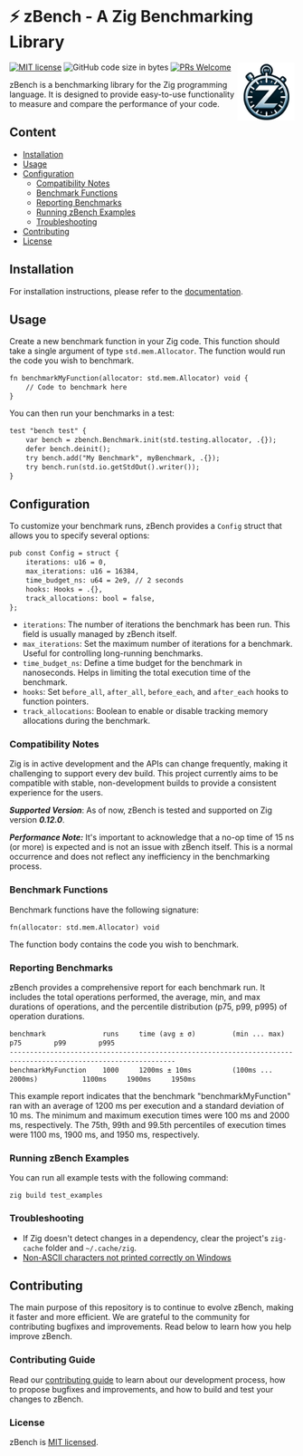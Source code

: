 # ⚡ zBench - A Zig Benchmarking Library

[![MIT license](https://img.shields.io/badge/license-MIT-blue.svg)](https://github.com/hendriknielaender/zbench/blob/HEAD/LICENSE)
![GitHub code size in bytes](https://img.shields.io/github/languages/code-size/hendriknielaender/zbench)
[![PRs Welcome](https://img.shields.io/badge/PRs-welcome-brightgreen.svg)](https://github.com/hendriknielaender/zbench/blob/HEAD/CONTRIBUTING.md)
<img src="logo.png" alt="zBench logo" align="right" width="20%"/>

zBench is a benchmarking library for the Zig programming language. It is designed to provide easy-to-use functionality to measure and compare the performance of your code.

## Content 
  * [Installation](docs/install.md)
  * [Usage](#usage)
  * [Configuration](#configuration)
    + [Compatibility Notes](#compatibility-notes)
    + [Benchmark Functions](#benchmark-functions)
    + [Reporting Benchmarks](#reporting-benchmarks)
    + [Running zBench Examples](#running-zbench-examples)
    + [Troubleshooting](#troubleshooting)
  * [Contributing](#contributing)
  * [License](#license)

## Installation

For installation instructions, please refer to the [documentation](docs/install.md).

## Usage

Create a new benchmark function in your Zig code. This function should take a single argument of type `std.mem.Allocator`. The function would run the code you wish to benchmark.

```zig
fn benchmarkMyFunction(allocator: std.mem.Allocator) void {
    // Code to benchmark here
}
```

You can then run your benchmarks in a test:

```zig
test "bench test" {
    var bench = zbench.Benchmark.init(std.testing.allocator, .{});
    defer bench.deinit();
    try bench.add("My Benchmark", myBenchmark, .{});
    try bench.run(std.io.getStdOut().writer());
}
```

## Configuration

To customize your benchmark runs, zBench provides a `Config` struct that allows you to specify several options:

```zig
pub const Config = struct {
    iterations: u16 = 0,
    max_iterations: u16 = 16384,
    time_budget_ns: u64 = 2e9, // 2 seconds
    hooks: Hooks = .{},
    track_allocations: bool = false, 
};
```

- `iterations`: The number of iterations the benchmark has been run. This field is usually managed by zBench itself.
- `max_iterations`: Set the maximum number of iterations for a benchmark. Useful for controlling long-running benchmarks.
- `time_budget_ns`: Define a time budget for the benchmark in nanoseconds. Helps in limiting the total execution time of the benchmark.
- `hooks`: Set `before_all`, `after_all`, `before_each`, and `after_each` hooks to function pointers.
- `track_allocations`: Boolean to enable or disable tracking memory allocations during the benchmark.

### Compatibility Notes

Zig is in active development and the APIs can change frequently, making it challenging to support every dev build. This project currently aims to be compatible with stable, non-development builds to provide a consistent experience for the users.

**_Supported Version_**: As of now, zBench is tested and supported on Zig version **_0.12.0_**.

**_Performance Note:_** It's important to acknowledge that a no-op time of 15 ns (or more) is expected and is not an issue with zBench itself. This is a normal occurrence and does not reflect any inefficiency in the benchmarking process.

### Benchmark Functions

Benchmark functions have the following signature:

```zig
fn(allocator: std.mem.Allocator) void
```

The function body contains the code you wish to benchmark.

### Reporting Benchmarks

zBench provides a comprehensive report for each benchmark run. It includes the total operations performed, the average, min, and max durations of operations, and the percentile distribution (p75, p99, p995) of operation durations.

```shell
benchmark              runs     time (avg ± σ)         (min ... max)                p75        p99        p995
---------------------------------------------------------------------------------------------------------------
benchmarkMyFunction    1000     1200ms ± 10ms          (100ms ... 2000ms)           1100ms     1900ms     1950ms
```

This example report indicates that the benchmark "benchmarkMyFunction" ran with an average of 1200 ms per execution and a standard deviation of 10 ms.
The minimum and maximum execution times were 100 ms and 2000 ms, respectively. The 75th, 99th and 99.5th percentiles of execution times were 1100 ms, 1900 ms, and 1950 ms, respectively.

### Running zBench Examples

You can run all example tests with the following command:

```shell
zig build test_examples
```

### Troubleshooting

- If Zig doesn't detect changes in a dependency, clear the project's `zig-cache` folder and `~/.cache/zig`.
- [Non-ASCII characters not printed correctly on Windows](docs/advanced.md)

## Contributing

The main purpose of this repository is to continue to evolve zBench, making it faster and more efficient. We are grateful to the community for contributing bugfixes and improvements. Read below to learn how you help improve zBench.

### Contributing Guide

Read our [contributing guide](CONTRIBUTING.md) to learn about our development process, how to propose bugfixes and improvements, and how to build and test your changes to zBench.

### License

zBench is [MIT licensed](./LICENSE).
